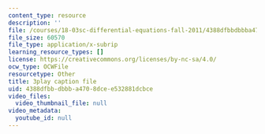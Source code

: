 ```yaml
---
content_type: resource
description: ''
file: /courses/18-03sc-differential-equations-fall-2011/4388dfbbdbbba4708dcee532881dcbce_kRR9EVzr4lc.srt
file_size: 60570
file_type: application/x-subrip
learning_resource_types: []
license: https://creativecommons.org/licenses/by-nc-sa/4.0/
ocw_type: OCWFile
resourcetype: Other
title: 3play caption file
uid: 4388dfbb-dbbb-a470-8dce-e532881dcbce
video_files:
  video_thumbnail_file: null
video_metadata:
  youtube_id: null
---
```

